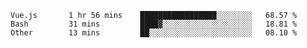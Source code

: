 <!--START_SECTION:waka-->

```text
Vue.js       1 hr 56 mins    █████████████████░░░░░░░░   68.57 %
Bash         31 mins         ████▓░░░░░░░░░░░░░░░░░░░░   18.81 %
Other        13 mins         ██░░░░░░░░░░░░░░░░░░░░░░░   08.10 %
```

<!--END_SECTION:waka-->
